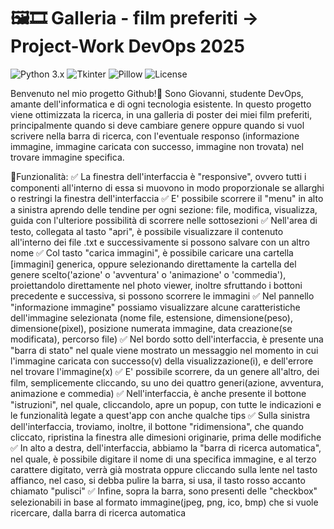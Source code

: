 # 🖼️🎞️ Galleria - film preferiti -> Project-Work DevOps 2025

![Python 3.x](https://badgen.net/badge/Python/3.x/blue?icon=python)
![Tkinter](https://badgen.net/badge/Tkinter/Framework/red?icon=python)
![Pillow](https://badgen.net/badge/Pillow/Library/yellow?icon=python)
![License](https://badgen.net/badge/License/MIT/green?icon=python)

Benvenuto nel mio progetto Github!🧪 Sono Giovanni, studente DevOps, amante dell'informatica e di ogni tecnologia esistente. In questo progetto viene ottimizzata la ricerca, in una galleria di poster dei miei film preferiti, principalmente quando si deve cambiare genere oppure quando si vuol scrivere nella barra di ricerca, con l'eventuale responso (informazione immagine, immagine caricata con successo, immagine non trovata) nel trovare immagine specifica.

📖Funzionalità: 
✅ La finestra dell'interfaccia è "responsive", ovvero tutti i componenti all'interno di essa si muovono in modo proporzionale se allarghi o restringi la finestra dell'interfaccia 
✅ E' possibile scorrere il "menu" in alto a sinistra aprendo delle tendine per ogni sezione: file, modifica, visualizza, guida con l'ulteriore possibilità di scorrere nelle sottosezioni 
✅ Nell'area di testo, collegata al tasto "apri", è possibile visualizzare il contenuto all'interno dei file .txt e successivamente si possono salvare con un altro nome 
✅ Col tasto "carica immagini", è possibile caricare una cartella [immagini] generica, oppure selezionando direttamente la cartella del genere scelto('azione' o 'avventura' o 'animazione' o 'commedia'),        proiettandolo direttamente nel photo viewer, inoltre sfruttando i bottoni precedente e successiva, si possono scorrere le immagini 
✅ Nel pannello "informazione immagine" possiamo visualizzare alcune caratteristiche dell'immagine selezionata (nome file, estensione, dimensione(peso), dimensione(pixel), posizione numerata immagine, data       creazione(se modificata), percorso file) 
✅ Nel bordo sotto dell'interfaccia, è presente una "barra di stato" nel quale viene mostrato un messaggio nel momento in cui l'immagine caricata con successo(v) della visualizzazione(i), e dell'errore nel       trovare l'immagine(x) 
✅ E' possibile scorrere, da un genere all'altro, dei film, semplicemente cliccando, su uno dei quattro generi(azione, avventura, animazione e commedia) 
✅ Nell'interfaccia, è anche presente il bottone "istruzioni", nel quale, cliccandolo, apre un popup, con tutte le indicazioni e le funzionalità legate a quest'app con anche qualche tips 
✅ Sulla sinistra dell'interfaccia, troviamo, inoltre, il bottone "ridimensiona", che quando cliccato, ripristina la finestra alle dimesioni originarie, prima delle modifiche 
✅ In alto a destra, dell'interfaccia, abbiamo la "barra di ricerca automatica", nel quale, è possibile digitare il nome di una specifica immagine, e al terzo carattere digitato, verrà già mostrata oppure        cliccando sulla lente nel tasto affianco, nel caso, si debba pulire la barra, si usa, il tasto rosso accanto chiamato "pulisci" 
✅ Infine, sopra la barra, sono presenti delle "checkbox" selezionabili in base al formato immagine(jpeg, png, ico, bmp) che si vuole ricercare, dalla barra di ricerca automatica             
